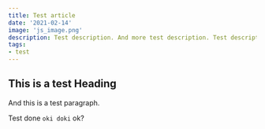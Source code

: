 ```yaml
---
title: Test article
date: '2021-02-14'
image: 'js_image.png'
description: Test description. And more test description. Test description. And more test description. Test description. And more test description.
tags:
- test
---
```


## This is a test Heading ##

And this is a test paragraph.

Test done `oki doki` ok?